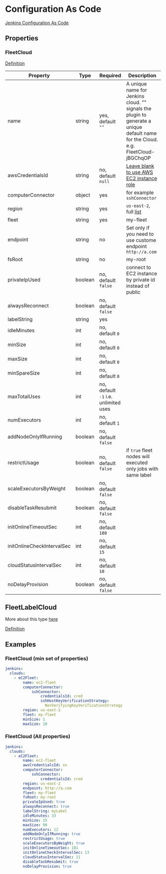 # Configuration As Code

[Jenkins Configuration As Code](https://jenkins.io/projects/jcasc/)

## Properties

### FleetCloud

[Definition](https://github.com/jenkinsci/ec2-fleet-plugin/blob/master/src/main/java/com/amazon/jenkins/ec2fleet/FleetCloud.java#L156-L179)

| Property                   | Type    | Required                                 | Description                                                                                                                       |
|----------------------------|---------|------------------------------------------|-----------------------------------------------------------------------------------------------------------------------------------|
| name                       | string  | yes, default ```""```                    | A unique name for Jenkins cloud. "" signals the plugin to generate a unique default name for the Cloud. e.g. FleetCloud-jBGChqOP  |
| awsCredentialsId           | string  | no, default ```null```                   | [Leave blank to use AWS EC2 instance role](https://docs.aws.amazon.com/IAM/latest/UserGuide/id_roles_use_switch-role-ec2.html)    |
| computerConnector          | object  | yes                                      | for example ```sshConnector```                                                                                                    |
| region                     | string  | yes                                      | ```us-east-2```, full [list](https://docs.aws.amazon.com/AmazonRDS/latest/UserGuide/Concepts.RegionsAndAvailabilityZones.html)    |
| fleet                      | string  | yes                                      | my-fleet                                                                                                                          |
| endpoint                   | string  | no                                       | Set only if you need to use custome endpoint ```http://a.com```                                                                   |
| fsRoot                     | string  | no                                       | my-root                                                                                                                           |
| privateIpUsed              | boolean | no, default ```false```                  | connect to EC2 instance by private id instead of public                                                                           |
| alwaysReconnect            | boolean | no, default ```false```                  ||
| labelString                | string  | yes                                      ||
| idleMinutes                | int     | no, default ```0```                      ||
| minSize                    | int     | no, default ```0```                      ||
| maxSize                    | int     | no, default ```0```                      ||
| minSpareSize               | int     | no, default ```0```                      || minimum number of instances allowed to be idle, ready to pickup work. maxSize overrides minSpareSize. Such instances are exempted from 'Max Idle Minutes Before Scaledown' config.
| maxTotalUses               | int     | no, default ```-1``` i.e. unlimited uses || maximum number of times a node can be used. Overrides minSize and minSpareSize, if set.
| numExecutors               | int     | no, default ```1```                      ||
| addNodeOnlyIfRunning       | boolean | no, default ```false```                  ||
| restrictUsage              | boolean | no, default ```false```                  | if ```true``` fleet nodes will executed only jobs with same label                                                                 |
| scaleExecutorsByWeight     | boolean | no, default ```false```                  ||
| disableTaskResubmit        | boolean | no, default ```false```                  ||
| initOnlineTimeoutSec       | int     | no, default ```180```                    ||
| initOnlineCheckIntervalSec | int     | no, default ```15```                     ||
| cloudStatusIntervalSec     | int     | no, default ```10```                     ||
| noDelayProvision           | boolean | no, default ```false```                  ||

## FleetLabelCloud

More about this type [here](LABEL-BASED-CONFIGURATION.md)

[Definition](https://github.com/jenkinsci/ec2-fleet-plugin/blob/master/src/main/java/com/amazon/jenkins/ec2fleet/FleetLabelCloud.java#L123-L145)

## Examples

### FleetCloud (min set of properties)

```yaml
jenkins:
  clouds:
    - eC2Fleet:
        name: ec2-fleet
        computerConnector:
            sshConnector:
                credentialsId: cred
                sshHostKeyVerificationStrategy:
                  NonVerifyingKeyVerificationStrategy
        region: us-east-2
        fleet: my-fleet
        minSize: 1
        maxSize: 10
```

### FleetCloud (All properties)

```yaml
jenkins:
  clouds:
    - eC2Fleet:
        name: ec2-fleet
        awsCredentialsId: xx
        computerConnector:
            sshConnector:
                credentialsId: cred
        region: us-east-2
        endpoint: http://a.com
        fleet: my-fleet
        fsRoot: my-root
        privateIpUsed: true
        alwaysReconnect: true
        labelString: myLabel
        idleMinutes: 33
        minSize: 15
        maxSize: 90
        numExecutors: 12
        addNodeOnlyIfRunning: true
        restrictUsage: true
        scaleExecutorsByWeight: true
        initOnlineTimeoutSec: 181
        initOnlineCheckIntervalSec: 13
        cloudStatusIntervalSec: 11
        disableTaskResubmit: true
        noDelayProvision: true
```
